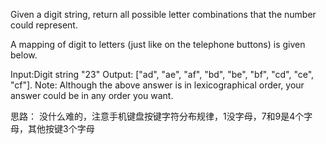 Given a digit string, return all possible letter combinations that the number could represent.

A mapping of digit to letters (just like on the telephone buttons) is given below.



Input:Digit string "23"
Output: ["ad", "ae", "af", "bd", "be", "bf", "cd", "ce", "cf"].
Note:
Although the above answer is in lexicographical order, your answer could be in any order you want.

思路：
没什么难的，注意手机键盘按键字符分布规律，1没字母，7和9是4个字母，其他按键3个字母
